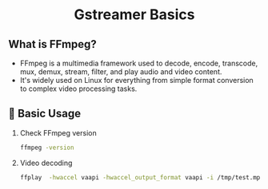 <h1 style="text-align:center;"> Gstreamer Basics</p>

## What is FFmpeg?

- FFmpeg is a multimedia framework used to decode, encode, transcode, mux, demux, stream, filter, and play audio and video content.
- It's widely used on Linux for everything from simple format conversion to complex video processing tasks.

## 🧪 Basic Usage

1. Check FFmpeg version

   ```sh
   ffmpeg -version
   ```

2. Video decoding
   ```sh
   ffplay  -hwaccel vaapi -hwaccel_output_format vaapi -i /tmp/test.mp4 -f null -
   ```
